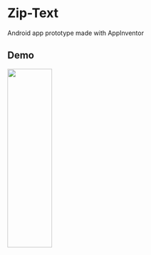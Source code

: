# Zip-Text
Android app prototype made with AppInventor

## Demo
<img src="https://github.com/bradwyatt/Zip-Text/blob/master/Docs/ziptextdemo3.gif?raw=true" width="100" height="400"></img>
